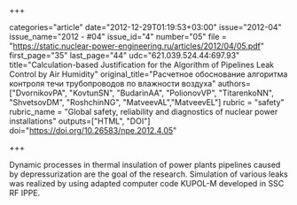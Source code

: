 +++

categories="article"
date="2012-12-29T01:19:53+03:00"
issue="2012-04"
issue_name="2012 - #04"
issue_id="4"
number="05"
file = "https://static.nuclear-power-engineering.ru/articles/2012/04/05.pdf"
first_page="35"
last_page="44"
udc="621.039.524.44:697.93"
title="Calculation-based Justification for the Algorithm of Pipelines Leak Control by Air Humidity"
original_title="Расчетное обоснование алгоритма контроля течи трубопроводов по влажности воздуха"
authors=["DvornikovPA", "KovtunSN", "BudarinAA", "PolionovVP", "TitarenkoNN", "ShvetsovDM", "RoshchinNG", "MatveevAL","MatveevEL"]
rubric = "safety"
rubric_name = "Global safety, reliability and diagnostics of nuclear power installations"
outputs=["HTML", "DOI"]
doi="https://doi.org/10.26583/npe.2012.4.05"

+++

Dynamic processes in thermal insulation of power plants pipelines caused by depressurization are the goal of the research. Simulation of various leaks was realized by using adapted computer code KUPOL-M developed in SSC RF IPPE.